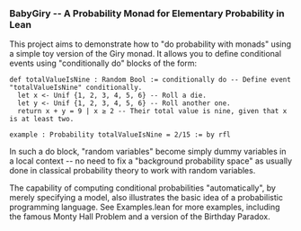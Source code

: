 ### BabyGiry -- A Probability Monad for Elementary Probability in Lean

This project aims to demonstrate how to "do probability with monads" using a simple toy version of the Giry monad. It allows you to define conditional
events using "conditionally do" blocks of the form:

```lean
def totalValueIsNine : Random Bool := conditionally do -- Define event "totalValueIsNine" conditionally.
  let x <- Unif {1, 2, 3, 4, 5, 6} -- Roll a die.
  let y <- Unif {1, 2, 3, 4, 5, 6} -- Roll another one.
  return x + y = 9 | x ≥ 2 -- Their total value is nine, given that x is at least two.

example : Probability totalValueIsNine = 2/15 := by rfl
```

In such a do block, "random variables" become simply dummy variables in a local context -- no need to fix a "background probability space" as usually done
in classical probability theory to work with random variables. 

The capability of computing conditional probabilities "automatically", by merely specifying a model, also illustrates the basic idea of a probabilistic programming language.
See Examples.lean for more examples, including the famous Monty Hall Problem and a version of the Birthday Paradox.
